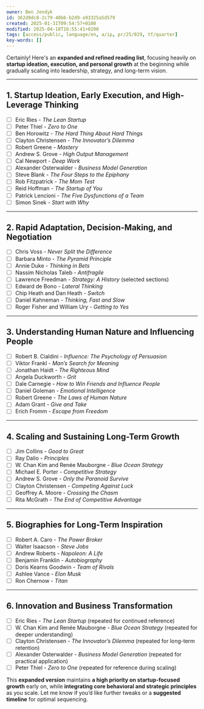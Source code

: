 ```yaml
---
owner: Ben Jendyk
id: 362d9dc8-2c79-40b6-b2d9-a93325a5d579
created: 2025-01-31T09:54:57+0100
modified: 2025-04-18T16:55:41+0200
tags: [access/public, language/en, a/ip, pr/25/029, tf/quarter]
key-words: []
---
```


Certainly! Here's an **expanded and refined reading list**, focusing heavily on **startup ideation, execution, and personal growth** at the beginning while gradually scaling into leadership, strategy, and long-term vision.

---

## **1. Startup Ideation, Early Execution, and High-Leverage Thinking**  
- [ ] Eric Ries - *The Lean Startup*  
- [ ] Peter Thiel - *Zero to One*  
- [ ] Ben Horowitz - *The Hard Thing About Hard Things*  
- [ ] Clayton Christensen - *The Innovator’s Dilemma*  
- [ ] Robert Greene - *Mastery*  
- [ ] Andrew S. Grove - *High Output Management*  
- [ ] Cal Newport - *Deep Work*  
- [ ] Alexander Osterwalder - *Business Model Generation*  
- [ ] Steve Blank - *The Four Steps to the Epiphany*  
- [ ] Rob Fitzpatrick - *The Mom Test*  
- [ ] Reid Hoffman - *The Startup of You*  
- [ ] Patrick Lencioni - *The Five Dysfunctions of a Team*  
- [ ] Simon Sinek - *Start with Why*  

---

## **2. Rapid Adaptation, Decision-Making, and Negotiation**  
- [ ] Chris Voss - *Never Split the Difference*  
- [ ] Barbara Minto - *The Pyramid Principle*  
- [ ] Annie Duke - *Thinking in Bets*  
- [ ] Nassim Nicholas Taleb - *Antifragile*  
- [ ] Lawrence Freedman - *Strategy: A History* (selected sections)  
- [ ] Edward de Bono - *Lateral Thinking*  
- [ ] Chip Heath and Dan Heath - *Switch*  
- [ ] Daniel Kahneman - *Thinking, Fast and Slow*  
- [ ] Roger Fisher and William Ury - *Getting to Yes*  

---

## **3. Understanding Human Nature and Influencing People**  
- [ ] Robert B. Cialdini - *Influence: The Psychology of Persuasion*  
- [ ] Viktor Frankl - *Man’s Search for Meaning*  
- [ ] Jonathan Haidt - *The Righteous Mind*  
- [ ] Angela Duckworth - *Grit*  
- [ ] Dale Carnegie - *How to Win Friends and Influence People*  
- [ ] Daniel Goleman - *Emotional Intelligence*  
- [ ] Robert Greene - *The Laws of Human Nature*  
- [ ] Adam Grant - *Give and Take*  
- [ ] Erich Fromm - *Escape from Freedom*  

---

## **4. Scaling and Sustaining Long-Term Growth**  
- [ ] Jim Collins - *Good to Great*  
- [ ] Ray Dalio - *Principles*  
- [ ] W. Chan Kim and Renée Mauborgne - *Blue Ocean Strategy*  
- [ ] Michael E. Porter - *Competitive Strategy*  
- [ ] Andrew S. Grove - *Only the Paranoid Survive*  
- [ ] Clayton Christensen - *Competing Against Luck*  
- [ ] Geoffrey A. Moore - *Crossing the Chasm*  
- [ ] Rita McGrath - *The End of Competitive Advantage*  

---

## **5. Biographies for Long-Term Inspiration**  
- [ ] Robert A. Caro - *The Power Broker*  
- [ ] Walter Isaacson - *Steve Jobs*  
- [ ] Andrew Roberts - *Napoleon: A Life*  
- [ ] Benjamin Franklin - *Autobiography*  
- [ ] Doris Kearns Goodwin - *Team of Rivals*  
- [ ] Ashlee Vance - *Elon Musk*  
- [ ] Ron Chernow - *Titan*  

---

## **6. Innovation and Business Transformation**  
- [ ] Eric Ries - *The Lean Startup* (repeated for continued reference)  
- [ ] W. Chan Kim and Renée Mauborgne - *Blue Ocean Strategy* (repeated for deeper understanding)  
- [ ] Clayton Christensen - *The Innovator’s Dilemma* (repeated for long-term retention)  
- [ ] Alexander Osterwalder - *Business Model Generation* (repeated for practical application)  
- [ ] Peter Thiel - *Zero to One* (repeated for reference during scaling)  

This **expanded version** maintains **a high priority on startup-focused growth** early on, while **integrating core behavioral and strategic principles** as you scale. Let me know if you’d like further tweaks or a **suggested timeline** for optimal sequencing.